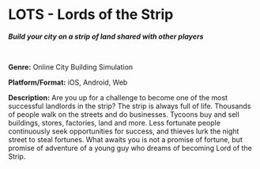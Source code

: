 LOTS - Lords of the Strip
=====

_**Build your city on a strip of land shared with other players**_

<br>

**Genre:** 
Online City Building Simulation

**Platform/Format:**
iOS, Android, Web

**Description:** 
Are you up for a challenge to become one of the most successful landlords in the strip? The strip is always full of life. Thousands of people walk on the streets and do businesses. Tycoons buy and sell buildings, stores, factories, land and more. Less fortunate people continuously seek opportunities for success, and thieves lurk the night street to steal fortunes. What awaits you is not a promise of fortune, but promise of adventure of a young guy who dreams of becoming Lord of the Strip.

